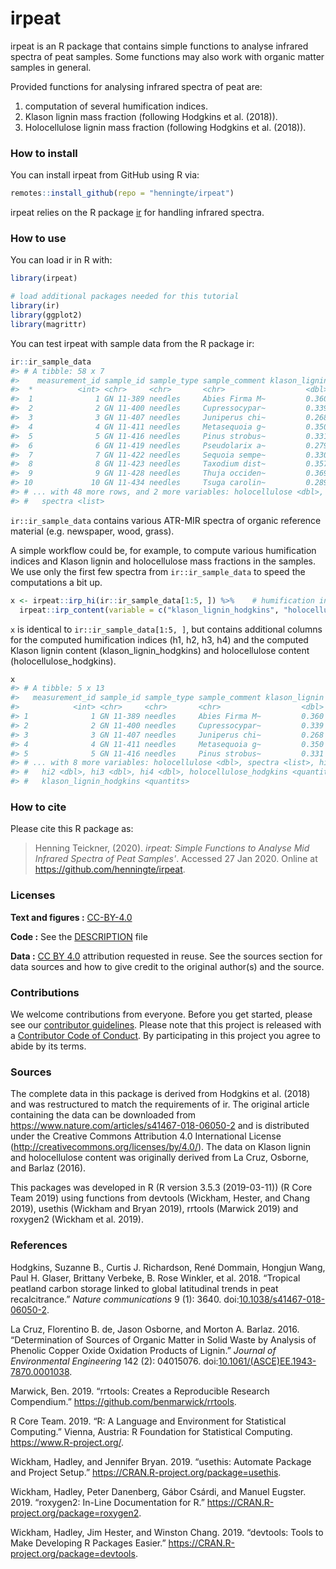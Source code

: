 
<!-- README.md is generated from README.Rmd. Please edit that file -->
irpeat
======

irpeat is an R package that contains simple functions to analyse infrared spectra of peat samples. Some functions may also work with organic matter samples in general.

Provided functions for analysing infrared spectra of peat are:

1.  computation of several humification indices.
2.  Klason lignin mass fraction (following Hodgkins et al. (2018)).
3.  Holocellulose lignin mass fraction (following Hodgkins et al. (2018)).

### How to install

You can install irpeat from GitHub using R via:

``` r
remotes::install_github(repo = "henningte/irpeat")
```

irpeat relies on the R package [ir](https://github.com/henningte/ir) for handling infrared spectra.

### How to use

You can load ir in R with:

``` r
library(irpeat)

# load additional packages needed for this tutorial
library(ir)
library(ggplot2)
library(magrittr)
```

You can test irpeat with sample data from the R package ir:

``` r
ir::ir_sample_data
#> # A tibble: 58 x 7
#>    measurement_id sample_id sample_type sample_comment klason_lignin
#>  *          <int> <chr>     <chr>       <chr>                  <dbl>
#>  1              1 GN 11-389 needles     Abies Firma M~         0.360
#>  2              2 GN 11-400 needles     Cupressocypar~         0.339
#>  3              3 GN 11-407 needles     Juniperus chi~         0.268
#>  4              4 GN 11-411 needles     Metasequoia g~         0.350
#>  5              5 GN 11-416 needles     Pinus strobus~         0.331
#>  6              6 GN 11-419 needles     Pseudolarix a~         0.279
#>  7              7 GN 11-422 needles     Sequoia sempe~         0.330
#>  8              8 GN 11-423 needles     Taxodium dist~         0.357
#>  9              9 GN 11-428 needles     Thuja occiden~         0.369
#> 10             10 GN 11-434 needles     Tsuga carolin~         0.289
#> # ... with 48 more rows, and 2 more variables: holocellulose <dbl>,
#> #   spectra <list>
```

`ir::ir_sample_data` contains various ATR-MIR spectra of organic reference material (e.g. newspaper, wood, grass).

A simple workflow could be, for example, to compute various humification indices and Klason lignin and holocellulose mass fractions in the samples. We use only the first few spectra from `ir::ir_sample_data` to speed the computations a bit up.

``` r
x <- irpeat::irp_hi(ir::ir_sample_data[1:5, ]) %>%    # humification indices
  irpeat::irp_content(variable = c("klason_lignin_hodgkins", "holocellulose_hodgkins"))
```

`x` is identical to `ir::ir_sample_data[1:5, ]`, but contains additional columns for the computed humification indices (h1, h2, h3, h4) and the computed Klason lignin content (klason\_lignin\_hodgkins) and holocellulose content (holocellulose\_hodgkins).

``` r
x
#> # A tibble: 5 x 13
#>   measurement_id sample_id sample_type sample_comment klason_lignin
#>            <int> <chr>     <chr>       <chr>                  <dbl>
#> 1              1 GN 11-389 needles     Abies Firma M~         0.360
#> 2              2 GN 11-400 needles     Cupressocypar~         0.339
#> 3              3 GN 11-407 needles     Juniperus chi~         0.268
#> 4              4 GN 11-411 needles     Metasequoia g~         0.350
#> 5              5 GN 11-416 needles     Pinus strobus~         0.331
#> # ... with 8 more variables: holocellulose <dbl>, spectra <list>, hi1 <dbl>,
#> #   hi2 <dbl>, hi3 <dbl>, hi4 <dbl>, holocellulose_hodgkins <quantits>,
#> #   klason_lignin_hodgkins <quantits>
```

### How to cite

Please cite this R package as:

> Henning Teickner, (2020). *irpeat: Simple Functions to Analyse Mid Infrared Spectra of Peat Samples'*. Accessed 27 Jan 2020. Online at <https://github.com/henningte/irpeat>.

### Licenses

**Text and figures :** [CC-BY-4.0](http://creativecommons.org/licenses/by/4.0/)

**Code :** See the [DESCRIPTION](DESCRIPTION) file

**Data :** [CC BY 4.0](https://creativecommons.org/licenses/by/4.0/) attribution requested in reuse. See the sources section for data sources and how to give credit to the original author(s) and the source.

### Contributions

We welcome contributions from everyone. Before you get started, please see our [contributor guidelines](CONTRIBUTING.md). Please note that this project is released with a [Contributor Code of Conduct](CONDUCT.md). By participating in this project you agree to abide by its terms.

### Sources

The complete data in this package is derived from Hodgkins et al. (2018) and was restructured to match the requirements of ir. The original article containing the data can be downloaded from <https://www.nature.com/articles/s41467-018-06050-2> and is distributed under the Creative Commons Attribution 4.0 International License (<http://creativecommons.org/licenses/by/4.0/>). The data on Klason lignin and holocellulose content was originally derived from La Cruz, Osborne, and Barlaz (2016).

This packages was developed in R (R version 3.5.3 (2019-03-11)) (R Core Team 2019) using functions from devtools (Wickham, Hester, and Chang 2019), usethis (Wickham and Bryan 2019), rrtools (Marwick 2019) and roxygen2 (Wickham et al. 2019).

### References

Hodgkins, Suzanne B., Curtis J. Richardson, René Dommain, Hongjun Wang, Paul H. Glaser, Brittany Verbeke, B. Rose Winkler, et al. 2018. “Tropical peatland carbon storage linked to global latitudinal trends in peat recalcitrance.” *Nature communications* 9 (1): 3640. doi:[10.1038/s41467-018-06050-2](https://doi.org/10.1038/s41467-018-06050-2).

La Cruz, Florentino B. de, Jason Osborne, and Morton A. Barlaz. 2016. “Determination of Sources of Organic Matter in Solid Waste by Analysis of Phenolic Copper Oxide Oxidation Products of Lignin.” *Journal of Environmental Engineering* 142 (2): 04015076. doi:[10.1061/(ASCE)EE.1943-7870.0001038](https://doi.org/10.1061/(ASCE)EE.1943-7870.0001038).

Marwick, Ben. 2019. “rrtools: Creates a Reproducible Research Compendium.” <https://github.com/benmarwick/rrtools>.

R Core Team. 2019. “R: A Language and Environment for Statistical Computing.” Vienna, Austria: R Foundation for Statistical Computing. <https://www.R-project.org/>.

Wickham, Hadley, and Jennifer Bryan. 2019. “usethis: Automate Package and Project Setup.” <https://CRAN.R-project.org/package=usethis>.

Wickham, Hadley, Peter Danenberg, Gábor Csárdi, and Manuel Eugster. 2019. “roxygen2: In-Line Documentation for R.” <https://CRAN.R-project.org/package=roxygen2>.

Wickham, Hadley, Jim Hester, and Winston Chang. 2019. “devtools: Tools to Make Developing R Packages Easier.” <https://CRAN.R-project.org/package=devtools>.
